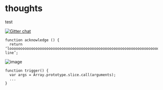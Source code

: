 thoughts
========

test

[![Gitter chat](https://badges.gitter.im/mydigitalself/thoughts.png)](https://gitter.im/mydigitalself/thoughts)

```
function acknowledge () {
  return ‘looooooooooooooooooooooooooooooooooooooooooooooooooooooooooooooooooooooooooooooooooooooooooooooooooooooooooooooooooooooooooooooooooooooooooooooooooooong line’;
```

![image](http://app-001/images/2/logo-mark-green-square-white-text.png)

```
function trigger() {
  var args = Array.prototype.slice.call(arguments);
  ...
}
```
